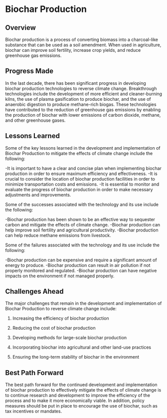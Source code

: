 # Biochar Production

## Overview

Biochar production is a process of converting biomass into a charcoal-like substance that can be used as a soil amendment. When used in agriculture, biochar can improve soil fertility, increase crop yields, and reduce greenhouse gas emissions.

## Progress Made

In the last decade, there has been significant progress in developing biochar production technologies to reverse climate change. Breakthrough technologies include the development of more efficient and cleaner-burning kilns, the use of plasma gasification to produce biochar, and the use of anaerobic digestion to produce methane-rich biogas. These technologies have contributed to the reduction of greenhouse gas emissions by enabling the production of biochar with lower emissions of carbon dioxide, methane, and other greenhouse gases.

## Lessons Learned

Some of the key lessons learned in the development and implementation of Biochar Production to mitigate the effects of climate change include the following: 

-It is important to have a clear and concise plan when implementing biochar production in order to ensure maximum efficiency and effectiveness. 
-It is crucial to consider the location of biochar production facilities in order to minimize transportation costs and emissions. 
-It is essential to monitor and evaluate the progress of biochar production in order to make necessary adjustments and improvements. 

Some of the successes associated with the technology and its use include the following: 

-Biochar production has been shown to be an effective way to sequester carbon and mitigate the effects of climate change. 
-Biochar production can help improve soil fertility and agricultural productivity. 
-Biochar production can help reduce methane emissions from livestock. 

Some of the failures associated with the technology and its use include the following: 

-Biochar production can be expensive and require a significant amount of energy to produce. 
-Biochar production can result in air pollution if not properly monitored and regulated. 
-Biochar production can have negative impacts on the environment if not managed properly.

## Challenges Ahead

The major challenges that remain in the development and implementation of Biochar Production to reverse climate change include:

1. Increasing the efficiency of biochar production

2. Reducing the cost of biochar production

3. Developing methods for large-scale biochar production

4. Incorporating biochar into agricultural and other land-use practices

5. Ensuring the long-term stability of biochar in the environment

## Best Path Forward

The best path forward for the continued development and implementation of biochar production to effectively mitigate the effects of climate change is to continue research and development to improve the efficiency of the process and to make it more economically viable. In addition, policy measures should be put in place to encourage the use of biochar, such as tax incentives or mandates.
